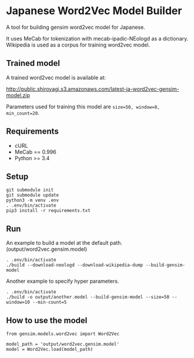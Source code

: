 Japanese Word2Vec Model Builder
===============================

A tool for building gensim word2vec model for Japanese.

It uses MeCab for tokenization with mecab-ipadic-NEologd as a dictionary.
Wikipedia is used as a corpus for training word2vec model.

Trained model
-------------

A trained word2vec model is available at:

http://public.shiroyagi.s3.amazonaws.com/latest-ja-word2vec-gensim-model.zip

Parameters used for training this model are `size=50, window=8, min_count=20`.


Requirements
------------

+ cURL
+ MeCab == 0.996
+ Python >= 3.4

Setup
-----

```
git submodule init
git submodule update
python3 -m venv .env
. .env/bin/activate
pip3 install -r requirements.txt
```

Run
---

An example to build a model at the default path. (output/word2vec.gensim.model)

```
. .env/bin/activate
./build --download-neologd --download-wikipedia-dump --build-gensim-model
```

Another example to specify hyper parameters.

```
. .env/bin/activate
./build -o output/another.model --build-gensim-model --size=50 --window=10 --min-count=5
```

How to use the model
--------------------

```
from gensim.models.word2vec import Word2Vec

model_path = 'output/word2vec.gensim.model'
model = Word2Vec.load(model_path)
```
